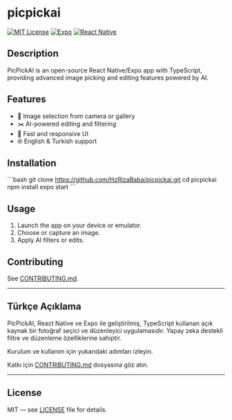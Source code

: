 # picpickai

[![MIT License](https://img.shields.io/badge/license-MIT-green.svg)](LICENSE)
[![Expo](https://img.shields.io/badge/expo-%5E50.0.0-blue.svg)](https://expo.dev/)
[![React Native](https://img.shields.io/badge/React%20Native-%5E0.73.0-blue.svg)](https://reactnative.dev/)

## Description
PicPickAI is an open-source React Native/Expo app with TypeScript, providing advanced image picking and editing features powered by AI.

## Features
- 📸 Image selection from camera or gallery
- ✂️ AI-powered editing and filtering
- 🚀 Fast and responsive UI
- 🌐 English & Turkish support

## Installation

\`\`\`bash
git clone https://github.com/HzRizaBaba/picpickai.git
cd picpickai
npm install
expo start
\`\`\`

## Usage

1. Launch the app on your device or emulator.
2. Choose or capture an image.
3. Apply AI filters or edits.

## Contributing

See [CONTRIBUTING.md](CONTRIBUTING.md).

---

## Türkçe Açıklama

PicPickAI, React Native ve Expo ile geliştirilmiş, TypeScript kullanan açık kaynak bir fotoğraf seçici ve düzenleyici uygulamasıdır. Yapay zeka destekli filtre ve düzenleme özelliklerine sahiptir.

Kurulum ve kullanım için yukarıdaki adımları izleyin.

Katkı için [CONTRIBUTING.md](CONTRIBUTING.md) dosyasına göz atın.

---

## License

MIT — see [LICENSE](LICENSE) file for details.
